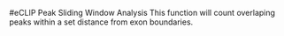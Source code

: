 #eCLIP Peak Sliding Window Analysis
This function will count overlaping peaks within a set distance from exon boundaries.


